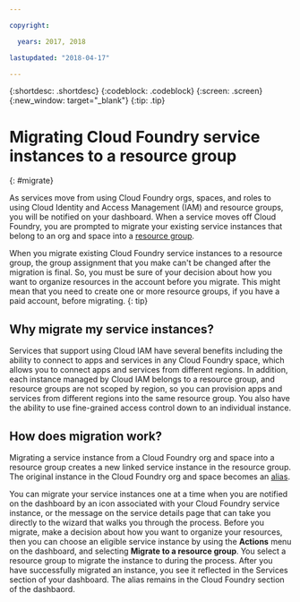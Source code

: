 ```yaml
---

copyright:

  years: 2017, 2018

lastupdated: "2018-04-17"

---
```


{:shortdesc: .shortdesc}
{:codeblock: .codeblock}
{:screen: .screen}
{:new_window: target="_blank"}
{:tip: .tip}

# Migrating Cloud Foundry service instances to a resource group
{: #migrate}

As services move from using Cloud Foundry orgs, spaces, and roles to using Cloud Identity and Access Management (IAM) and resource groups, you will be notified on your dashboard. When a service moves off Cloud Foundry, you are prompted to migrate your existing service instances that belong to an org and space into a [resource group](/docs/account/resourcegroups.html#rgs). 

When you migrate existing Cloud Foundry service instances to a resource group, the group assignment that you make can't be changed after the migration is final. So, you must be sure of your decision about how you want to organize resources in the account before you migrate. This might mean that you need to create one or more resource groups, if you have a paid account, before migrating.
{: tip}

## Why migrate my service instances?

Services that support using Cloud IAM have several benefits including the ability to connect to apps and services in any Cloud Foundry space, which allows you to connect apps and services from different regions. In addition, each instance managed by Cloud IAM belongs to a resource group, and resource groups are not scoped by region, so you can provision apps and services from different regions into the same resource group. You also have the ability to use fine-grained access control down to an individual instance.
 

## How does migration work?

Migrating a service instance from a Cloud Foundry org and space into a resource group creates a new linked service instance in the resource group. The original instance in the Cloud Foundry org and space becomes an [alias](/docs/cfapps/connecting_apps.html#what_is_alias).

You can migrate your service instances one at a time when you are notified on the dashboard by an icon associated with your Cloud Foundry service instance, or the message on the service details page that can take you directly to the wizard that walks you through the process. Before you migrate, make a decision about how you want to organize your resources, then you can choose an eligible service instance by using the **Actions** menu on the dashboard, and selecting **Migrate to a resource group**. You select a resource group to migrate the instance to during the process. After you have successfully migrated an instance, you see it reflected in the Services section of your dashboard. The alias remains in the Cloud Foundry section of the dashbaord. 
